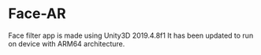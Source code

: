 # Face-AR
Face filter app is made using Unity3D 2019.4.8f1
It has been updated to run on device with ARM64 architecture.
